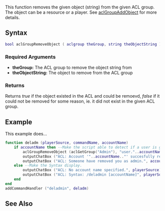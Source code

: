 This function removes the given object (string) from the given ACL group. The object can be a resource or a player. See [aclGroupAddObject](/docs/aclGroupAddObject.md "wikilink") for more details.

Syntax
------

``` lua
bool aclGroupRemoveObject ( aclgroup theGroup, string theObjectString )
```

### Required Arguments

-   **theGroup:** The ACL group to remove the object string from
-   **theObjectString:** The object to remove from the ACL group

### Returns

Returns *true* if the object existed in the ACL and could be remoevd, *false* if it could not be removed for some reason, ie. it did not exist in the given ACL group.

Example
-------

This example does...

``` lua
function deladm (playerSource, commandName, accountName)
    if accountName then --Make the script able to detect if a user is given.
        aclGroupRemoveObject (aclGetGroup("Admin"), "user."..accountName) --Removing the admin.
        outputChatBox ("ACL: Account '"..accountName.."' succesfully removed as admin.", playerSource) -- Giving you a messsage.
        outputChatBox ("ACL: Someone have removed you as admin.", accountName) -- giving the poor removed guy a message.
    else --Make the Syntax display.
        outputChatBox ("ACL: No account name specified.", playerSource)
        outputChatBox ("ACL: Syntax: /deladmin [accountName]", playerSource)
    end
end
addCommandHandler ("deladmin", deladm)
```

See Also
--------
